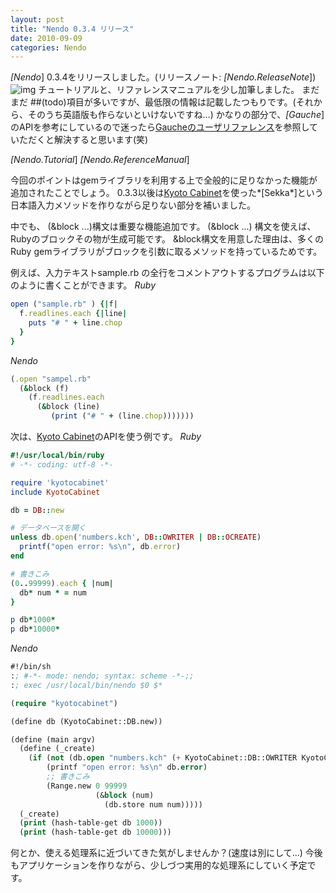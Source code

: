 ```yaml
---
layout: post
title: "Nendo 0.3.4 リリース"
date: 2010-09-09
categories: Nendo
---
```

*[Nendo*] 0.3.4をリリースしました。(リリースノート: *[Nendo.ReleaseNote*])
![img](../img/rubygems_icon_128.png)
チュートリアルと、リファレンスマニュアルを少し加筆しました。
まだまだ ##(todo)項目が多いですが、最低限の情報は記載したつもりです。(それから、そのうち英語版も作らないといけないですね…)
かなりの部分で、*[Gauche*]のAPIを参考にしているので迷ったら[Gaucheのユーザリファレンス](http://practical-scheme.net/gauche/man/gauche-refj.html)を参照していただくと解決すると思います(笑)

*[Nendo.Tutorial*] 
*[Nendo.ReferenceManual*] 

今回のポイントはgemライブラリを利用する上で全般的に足りなかった機能が追加されたことでしょう。
0.3.3以後は[Kyoto Cabinet](http://fallabs.com/kyotocabinet/)を使った*[Sekka*]という日本語入力メソッドを作りながら足りない部分を補いました。

中でも、 (&block ...)構文は重要な機能追加です。
(&block ...) 構文を使えば、Rubyのブロックその物が生成可能です。
&block構文を用意した理由は、多くのRuby gemライブラリがブロックを引数に取るメソッドを持っているためです。

例えば、入力テキストsample.rb の全行をコメントアウトするプログラムは以下のように書くことができます。
 *Ruby*
```ruby
open ("sample.rb" ) {|f|
  f.readlines.each {|line|
    puts "# " + line.chop
  }
}
```

 *Nendo*
```ruby
(.open "sampel.rb"
  (&block (f)
    (f.readlines.each
      (&block (line)
         (print ("# " + (line.chop)))))))
```

次は、[Kyoto Cabinet](http://fallabs.com/kyotocabinet/)のAPIを使う例です。
 *Ruby*
```ruby
#!/usr/local/bin/ruby
# -*- coding: utf-8 -*-

require 'kyotocabinet'
include KyotoCabinet

db = DB::new

# データベースを開く
unless db.open('numbers.kch', DB::OWRITER | DB::OCREATE)
  printf("open error: %s\n", db.error)
end

# 書きこみ
(0..99999).each { |num|
  db* num * = num
}

p db*1000*
p db*10000*
```

 *Nendo*
```lisp
#!/bin/sh
:; #-*- mode: nendo; syntax: scheme -*-;;
:; exec /usr/local/bin/nendo $0 $*

(require "kyotocabinet")

(define db (KyotoCabinet::DB.new))

(define (main argv)
  (define (_create)
    (if (not (db.open "numbers.kch" (+ KyotoCabinet::DB::OWRITER KyotoCabinet::DB::OCREATE)))
        (printf "open error: %s\n" db.error)
        ;; 書きこみ
        (Range.new 0 99999
                   (&block (num)
                     (db.store num num)))))
  (_create)
  (print (hash-table-get db 1000))
  (print (hash-table-get db 10000)))
```

何とか、使える処理系に近づいてきた気がしませんか？(速度は別にして…)
今後もアプリケーションを作りながら、少しづつ実用的な処理系にしていく予定です。
